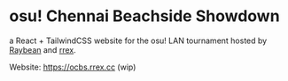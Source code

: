 # osu! Chennai Beachside Showdown
a React + TailwindCSS website for the osu! LAN tournament hosted by [Raybean](https://github.com/raybeanosu) and [rrex](https://github.com/rrex971).

Website: https://ocbs.rrex.cc (wip)
